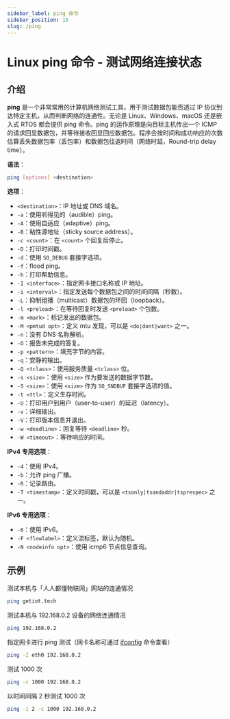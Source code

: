 ```yaml
---
sidebar_label: ping 命令
sidebar_position: 15
slug: /ping
---
```


# Linux ping 命令 - 测试网络连接状态



## 介绍

**ping** 是一个非常常用的计算机网络测试工具，用于测试数据包能否透过 IP 协议到达特定主机，从而判断网络的连通性。无论是 Linux、Windows、macOS 还是嵌入式 RTOS 都会提供 ping 命令。ping 的运作原理是向目标主机传出一个 ICMP 的请求回显数据包，并等待接收回显回应数据包。程序会按时间和成功响应的次数估算丢失数据包率（丢包率）和数据包往返时间（网络时延，Round-trip delay time）。

**语法**：

```bash
ping [options] <destination>
```

**选项**：

- `<destination>`：IP 地址或 DNS 域名。
- `-a`：使用听得见的（audible）ping。
- `-A`：使用自适应（adaptive）ping。
- `-B`：粘性源地址（sticky source address）。
- `-c <count>`：在 `<count>` 个回复后停止。
- `-D`：打印时间戳。
- `-d`：使用 `SO_DEBUG` 套接字选项。
- `-f`：flood ping。
- `-h`：打印帮助信息。
- `-I <interface>`：指定网卡接口名称或 IP 地址。
- `-i <interval>`：指定发送每个数据包之间的时间间隔（秒数）。
- `-L`：抑制组播（multicast）数据包的环回（loopback）。
- `-l <preload>`：在等待回复时发送 `<preload>` 个包数。
- `-m <mark>`：标记发出的数据包。
- `-M <pmtud opt>`：定义 mtu 发现，可以是 `<do|dont|want>` 之一。
- `-n`：没有 DNS 名称解析。
- `-O`：报告未完成的答复。
- `-p <pattern>`：填充字节的内容。
- `-q`：安静的输出。
- `-Q <tclass>`：使用服务质量 `<tclass>` 位。
- `-s <size>`：使用 `<size>` 作为要发送的数据字节数。
- `-S <size>`：使用 `<size>` 作为 `SO_SNDBUF` 套接字选项的值。
- `-t <ttl>`：定义生存时间。
- `-U`：打印用户到用户（user-to-user）的延迟（latency）。
- `-v`：详细输出。
- `-V`：打印版本信息并退出。
- `-w <deadline>`：回复等待 `<deadline>` 秒。
- `-W <timeout>`：等待响应的时间。

**IPv4 专用选项**：

- `-4`：使用 IPv4。
- `-b`：允许 ping 广播。
- `-R`：记录路由。
- `-T <timestamp>`：定义时间戳，可以是 `<tsonly|tsandaddr|tsprespec>` 之一。

**IPv6 专用选项**：

- `-6`：使用 IPv6。
- `-F <flowlabel>`：定义流标签，默认为随机。
- `-N <nodeinfo opt>`：使用 icmp6 节点信息查询。



## 示例

测试本机与「人人都懂物联网」网站的连通情况

```bash
ping getiot.tech
```

测试本机与 192.168.0.2 设备的网络连通情况

```bash
ping 192.168.0.2
```

指定网卡进行 ping 测试（网卡名称可通过 [ifconfig](/linux-command/ifconfig/) 命令查看）

```bash
ping -I eth0 192.168.0.2
```

测试 1000 次

```bash
ping -c 1000 192.168.0.2
```

以时间间隔 2 秒测试 1000 次

```bash
ping -i 2 -c 1000 192.168.0.2
```

